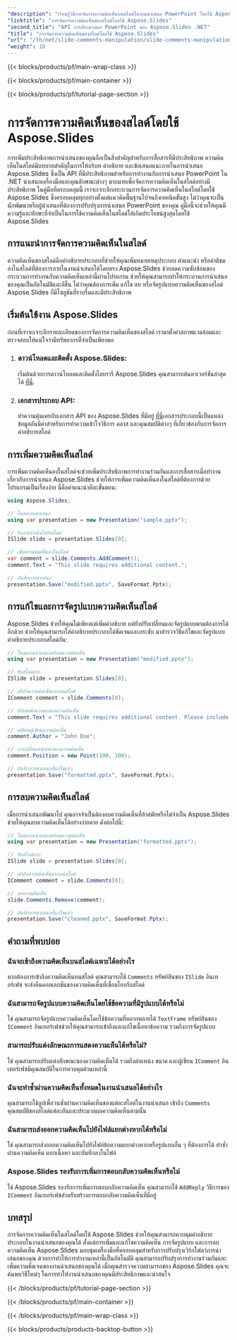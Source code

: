 ```yaml
---
"description": "เรียนรู้วิธีการจัดการความคิดเห็นบนสไลด์ในงานนำเสนอ PowerPoint โดยใช้ Aspose.Slides API สำหรับ .NET สำรวจคำแนะนำทีละขั้นตอนและตัวอย่างโค้ดต้นฉบับสำหรับการเพิ่ม แก้ไข และจัดรูปแบบความคิดเห็นบนสไลด์"
"linktitle": "การจัดการความคิดเห็นของสไลด์โดยใช้ Aspose.Slides"
"second_title": "API การประมวลผล PowerPoint ของ Aspose.Slides .NET"
"title": "การจัดการความคิดเห็นของสไลด์โดยใช้ Aspose.Slides"
"url": "/th/net/slide-comments-manipulation/slide-comments-manipulation/"
"weight": 10
---
```


{{< blocks/products/pf/main-wrap-class >}}

{{< blocks/products/pf/main-container >}}

{{< blocks/products/pf/tutorial-page-section >}}

# การจัดการความคิดเห็นของสไลด์โดยใช้ Aspose.Slides


การเพิ่มประสิทธิภาพการนำเสนอของคุณถือเป็นสิ่งสำคัญสำหรับการสื่อสารที่มีประสิทธิภาพ ความคิดเห็นในสไลด์มีบทบาทสำคัญในการให้บริบท คำอธิบาย และข้อเสนอแนะภายในการนำเสนอ Aspose.Slides ซึ่งเป็น API ที่มีประสิทธิภาพสำหรับการทำงานกับการนำเสนอ PowerPoint ใน .NET นำเสนอเครื่องมือและคุณลักษณะต่างๆ มากมายเพื่อจัดการความคิดเห็นในสไลด์อย่างมีประสิทธิภาพ ในคู่มือที่ครอบคลุมนี้ เราจะเจาะลึกกระบวนการจัดการความคิดเห็นในสไลด์โดยใช้ Aspose.Slides ซึ่งครอบคลุมทุกอย่างตั้งแต่แนวคิดพื้นฐานไปจนถึงเทคนิคขั้นสูง ไม่ว่าคุณจะเป็นนักพัฒนาหรือผู้นำเสนอที่ต้องการปรับปรุงการนำเสนอ PowerPoint ของคุณ คู่มือนี้จะช่วยให้คุณมีความรู้และทักษะที่จำเป็นในการใช้ความคิดเห็นในสไลด์ให้เกิดประโยชน์สูงสุดโดยใช้ Aspose.Slides

## การแนะนำการจัดการความคิดเห็นในสไลด์

ความคิดเห็นของสไลด์คือคำอธิบายประกอบที่ช่วยให้คุณเพิ่มหมายเหตุประกอบ คำแนะนำ หรือคำติชมลงในสไลด์ที่ต้องการภายในงานนำเสนอได้โดยตรง Aspose.Slides ช่วยลดความซับซ้อนของกระบวนการทำงานกับความคิดเห็นเหล่านี้ผ่านโปรแกรม ช่วยให้คุณสามารถทำให้กระบวนการนำเสนอของคุณเป็นอัตโนมัติและดีขึ้น ไม่ว่าคุณต้องการเพิ่ม แก้ไข ลบ หรือจัดรูปแบบความคิดเห็นของสไลด์ Aspose.Slides ก็มีโซลูชันที่ราบรื่นและมีประสิทธิภาพ

## เริ่มต้นใช้งาน Aspose.Slides

ก่อนที่เราจะเจาะลึกรายละเอียดของการจัดการความคิดเห็นของสไลด์ เรามาตั้งค่าสภาพแวดล้อมและตรวจสอบให้แน่ใจว่ามีทรัพยากรที่จำเป็นเพียงพอ

1. ### ดาวน์โหลดและติดตั้ง Aspose.Slides: 
	เริ่มต้นด้วยการดาวน์โหลดและติดตั้งไลบรารี Aspose.Slides คุณสามารถค้นหาเวอร์ชันล่าสุดได้ [ที่นี่](https://releases-aspose.com/slides/net/).

2. ### เอกสารประกอบ API: 
	ทำความคุ้นเคยกับเอกสาร API ของ Aspose.Slides ที่มีอยู่ [ที่นี่](https://reference.aspose.com/slides/net/)เอกสารประกอบนี้เป็นแหล่งข้อมูลอันมีค่าสำหรับการทำความเข้าใจวิธีการ คลาส และคุณสมบัติต่างๆ ที่เกี่ยวข้องกับการจัดการคำอธิบายสไลด์

## การเพิ่มความคิดเห็นสไลด์

การเพิ่มความคิดเห็นลงในสไลด์จะช่วยเพิ่มประสิทธิภาพการทำงานร่วมกันและการสื่อสารเมื่อทำงานเกี่ยวกับการนำเสนอ Aspose.Slides ช่วยให้การเพิ่มความคิดเห็นลงในสไลด์ที่ต้องการด้วยโปรแกรมเป็นเรื่องง่าย นี่คือคำแนะนำทีละขั้นตอน:

```csharp
using Aspose.Slides;

// โหลดงานนำเสนอ
using var presentation = new Presentation("sample.pptx");

// รับการอ้างอิงไปยังสไลด์
ISlide slide = presentation.Slides[0];

// เพิ่มความคิดเห็นลงในสไลด์
var comment = slide.Comments.AddComment();
comment.Text = "This slide requires additional content.";

// บันทึกการนำเสนอ
presentation.Save("modified.pptx", SaveFormat.Pptx);
```

## การแก้ไขและการจัดรูปแบบความคิดเห็นสไลด์

Aspose.Slides ช่วยให้คุณไม่เพียงแต่เพิ่มคำอธิบาย แต่ยังปรับเปลี่ยนและจัดรูปแบบตามต้องการได้อีกด้วย ช่วยให้คุณสามารถใส่คำอธิบายประกอบได้ชัดเจนและกระชับ มาสำรวจวิธีแก้ไขและจัดรูปแบบคำอธิบายประกอบสไลด์กัน:

```csharp
// โหลดงานนำเสนอพร้อมความคิดเห็น
using var presentation = new Presentation("modified.pptx");

// รับสไลด์แรก
ISlide slide = presentation.Slides[0];

// เข้าถึงความคิดเห็นแรกบนสไลด์
IComment comment = slide.Comments[0];

// อัปเดตข้อความแสดงความคิดเห็น
comment.Text = "This slide requires additional content. Please include relevant statistics.";

// เปลี่ยนผู้เขียนความคิดเห็น
comment.Author = "John Doe";

// การเปลี่ยนตำแหน่งของความคิดเห็น
comment.Position = new Point(100, 100);

// บันทึกการนำเสนอที่แก้ไขแล้ว
presentation.Save("formatted.pptx", SaveFormat.Pptx);
```

## การลบความคิดเห็นสไลด์

เมื่อการนำเสนอพัฒนาไป คุณอาจจำเป็นต้องลบความคิดเห็นที่ล้าสมัยหรือไม่จำเป็น Aspose.Slides ช่วยให้คุณลบความคิดเห็นได้อย่างง่ายดาย ดังต่อไปนี้:

```csharp
// โหลดงานนำเสนอพร้อมความคิดเห็น
using var presentation = new Presentation("formatted.pptx");

// รับสไลด์แรก
ISlide slide = presentation.Slides[0];

// เข้าถึงความคิดเห็นแรกบนสไลด์
IComment comment = slide.Comments[0];

// ลบความคิดเห็น
slide.Comments.Remove(comment);

// บันทึกการนำเสนอที่แก้ไขแล้ว
presentation.Save("cleaned.pptx", SaveFormat.Pptx);
```

## คำถามที่พบบ่อย

### ฉันจะเข้าถึงความคิดเห็นบนสไลด์เฉพาะได้อย่างไร

หากต้องการเข้าถึงความคิดเห็นบนสไลด์ คุณสามารถใช้ `Comments` ทรัพย์สินของ `ISlide` อินเทอร์เฟซ จะส่งคืนคอลเลกชันของความคิดเห็นที่เชื่อมโยงกับสไลด์

### ฉันสามารถจัดรูปแบบความคิดเห็นโดยใช้ข้อความที่มีรูปแบบได้หรือไม่

ใช่ คุณสามารถจัดรูปแบบความคิดเห็นโดยใช้ข้อความที่หลากหลายได้ `TextFrame` ทรัพย์สินของ `IComment` อินเทอร์เฟซช่วยให้คุณสามารถเข้าถึงและแก้ไขเนื้อหาข้อความ รวมถึงการจัดรูปแบบ

### สามารถปรับแต่งลักษณะการแสดงความเห็นได้หรือไม่?

ใช่ คุณสามารถปรับแต่งลักษณะของความคิดเห็นได้ รวมถึงตำแหน่ง ขนาด และผู้เขียน `IComment` อินเทอร์เฟซมีคุณสมบัติในการควบคุมด้านเหล่านี้

### ฉันจะทำซ้ำผ่านความคิดเห็นทั้งหมดในงานนำเสนอได้อย่างไร

คุณสามารถใช้ลูปเพื่อวนซ้ำผ่านความคิดเห็นของแต่ละสไลด์ในงานนำเสนอ เข้าถึง `Comments` คุณสมบัติของสไลด์แต่ละอันและประมวลผลความคิดเห็นตามนั้น

### ฉันสามารถส่งออกความคิดเห็นไปยังไฟล์แยกต่างหากได้หรือไม่

ใช่ คุณสามารถส่งออกความคิดเห็นไปยังไฟล์ข้อความแยกต่างหากหรือรูปแบบอื่น ๆ ที่ต้องการได้ ทำซ้ำผ่านความคิดเห็น แยกเนื้อหา และบันทึกลงในไฟล์

### Aspose.Slides รองรับการเพิ่มการตอบกลับความคิดเห็นหรือไม่

ใช่ Aspose.Slides รองรับการเพิ่มการตอบกลับความคิดเห็น คุณสามารถใช้ `AddReply` วิธีการของ `IComment` อินเทอร์เฟซสำหรับสร้างการตอบกลับความคิดเห็นที่มีอยู่

## บทสรุป

การจัดการความคิดเห็นในสไลด์โดยใช้ Aspose.Slides ช่วยให้คุณสามารถควบคุมคำอธิบายประกอบในงานนำเสนอของคุณได้ ตั้งแต่การเพิ่มและแก้ไขความคิดเห็น การจัดรูปแบบ และการลบความคิดเห็น Aspose.Slides มอบชุดเครื่องมือที่ครอบคลุมสำหรับการปรับปรุงเวิร์กโฟลว์การนำเสนอของคุณ ด้วยการทำให้การทำงานเหล่านี้เป็นอัตโนมัติ คุณสามารถปรับปรุงการทำงานร่วมกันและเพิ่มความชัดเจนของงานนำเสนอของคุณได้ เมื่อคุณสำรวจความสามารถของ Aspose.Slides คุณจะค้นพบวิธีใหม่ๆ ในการทำให้งานนำเสนอของคุณมีประสิทธิภาพและน่าสนใจ

{{< /blocks/products/pf/tutorial-page-section >}}

{{< /blocks/products/pf/main-container >}}

{{< /blocks/products/pf/main-wrap-class >}}

{{< blocks/products/products-backtop-button >}}